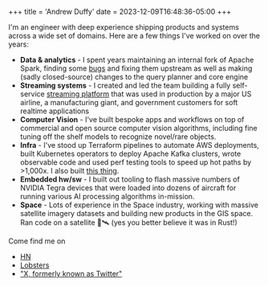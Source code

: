 +++
title = 'Andrew Duffy'
date = 2023-12-09T16:48:36-05:00
+++


I'm an engineer with deep experience shipping products and systems across a wide set of domains. Here are a few things I've worked on over the years:

* **Data & analytics** - I spent years maintaining an internal fork of Apache Spark, finding some [bugs](https://issues.apache.org/jira/browse/PARQUET-686) and fixing them upstream as well as making (sadly closed-source) changes to the query planner and core engine
* **Streaming systems** - I created and led the team building a fully self-service [streaming platform](https://www.palantir.com/platforms/foundry/streaming/) that was used in production by a major US airline, a manufacturing giant, and government customers for soft realtime applications
* **Computer Vision** - I've built bespoke apps and workflows on top of commercial and open source computer vision algorithms, including fine tuning off the shelf models to recognize novel/rare objects.
* **Infra** - I've stood up Terraform pipelines to automate AWS deployments, built Kubernetes operators to deploy Apache Kafka clusters, wrote observable code and used perf testing tools to speed up hot paths by >1,000x. I also built [this thing](https://blog.palantir.com/lilliput-minified-software-patches-ed4028242a5).
* **Embedded hw/sw** - I built out tooling to flash massive numbers of NVIDIA Tegra devices that were loaded into dozens of aircraft for running various AI processing algorithms in-mission.
* **Space** - Lots of experience in the Space industry, working with massive satellite imagery datasets and building new products in the GIS space. Ran code on a satellite 🚀🛰️ (yes you better believe it was in Rust!)



Come find me on

* [HN](https://news.ycombinator.com/user?id=aduffy)
* [Lobsters](https://lobste.rs/u/aduffy)
* ["X, formerly known as Twitter"](https://twitter.com/andreweduffy)
